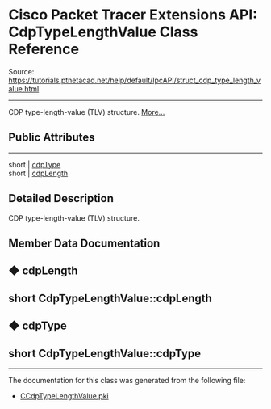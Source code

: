 # Cisco Packet Tracer Extensions API: CdpTypeLengthValue Class Reference

Source: https://tutorials.ptnetacad.net/help/default/IpcAPI/struct_cdp_type_length_value.html

---

CDP type-length-value (TLV) structure. [More...](struct_cdp_type_length_value.html#details)

##  Public Attributes  
  
---  
short | [cdpType](struct_cdp_type_length_value.html#ae75bf0f347d03d77631fd1071fd220f4)  
short | [cdpLength](struct_cdp_type_length_value.html#a34f72e72699cee26798efff0418ed518)  
  
## Detailed Description

CDP type-length-value (TLV) structure. 

## Member Data Documentation

## ◆ cdpLength

short CdpTypeLengthValue::cdpLength  
---  
  
## ◆ cdpType

short CdpTypeLengthValue::cdpType  
---  
  
* * *

The documentation for this class was generated from the following file:

  * [CCdpTypeLengthValue.pki](_c_cdp_type_length_value_8pki.html)


